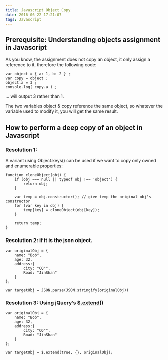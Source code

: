 ```yaml
---
title: Javascript Object Copy
date: 2016-06-22 17:21:07
tags: Javascript
---
```


## Prerequisite: Understanding objects assignment in Javascript

As you know, the assignment does not copy an object, it only assign a reference to it, therefore the following code:

```
var object = { a: 1, b: 2 } ;  
var copy = object ;  
object.a = 3 ;  
console.log( copy.a ) ;
```

... will output 3 rather than 1.

The two variables object & copy reference the same object, so whatever the variable used to modify it, you will get the same result.

## How to perform a deep copy of an object in Javascript

### Resolution 1:

A variant using Object.keys() can be used if we want to copy only owned and enumerable properties:

```
function cloneObject(obj) {
    if (obj === null || typeof obj !== 'object') {
        return obj;
    }
 
    var temp = obj.constructor(); // give temp the original obj's constructor
    for (var key in obj) {
        temp[key] = cloneObject(obj[key]);
    }
 
    return temp;
}
```

### Resolution 2: if it is the json object.

```
var originalObj = {
    name: "Bob",
    age: 32,
    address:{
    	city: "CQ"",
    	Road: "JinShan"
    }
};

var targetObj = JSON.parse(JSON.stringify(originalObj))
```

### Resolution 3: Using jQuery’s [$.extend()](http://api.jquery.com/jQuery.extend/)

```
var originalObj = {
    name: "Bob",
    age: 32,
    address:{
    	city: "CQ"",
    	Road: "JinShan"
    }
};
 
var targetObj = $.extend(true, {}, originalObj);
```